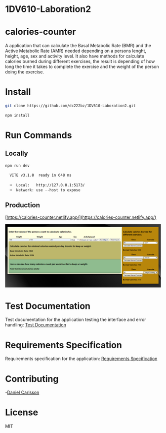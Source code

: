 # 1DV610-Laboration2

# calories-counter

A application that can calculate the Basal Metabolic Rate (BMR) and the Active Metabolic Rate (AMR) needed depending on a persons lenght, height, age, sex and activity level. It also have methods for calculate calories burned during different exercises, the result is depending of how long the time it takes to complete the exercise and the weight of the person doing the exercise.

# Install
```bash
git clone https://github.com/dc222bz/1DV610-Laboration2.git
```
```bash
npm install
```

# Run Commands
## Locally

```bash
npm run dev
```
```
  VITE v3.1.8  ready in 648 ms

  ➜  Local:   http://127.0.0.1:5173/
  ➜  Network: use --host to expose
```
## Production

[https://calories-counter.netlify.app/](https://calories-counter.netlify.app/)

![The application](./src/images/theApp.png)
# Test Documentation

Test documentation for the application testing the interface and error handling:
[Test Documentation](https://github.com/dc222bz/1DV610-Laboration2/blob/main/testrapport.md)

# Requirements Specification

Requirements specification for the application: [Requirements Specification](https://github.com/dc222bz/1DV610-Laboration2/blob/main/kravspecifikation.md)

# Contributing

-[Daniel Carlsson](https://github.com/dc222bz)

# License
MIT

